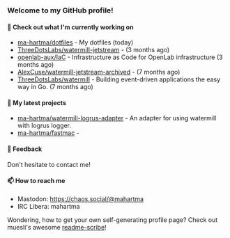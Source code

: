 ### Welcome to my GitHub profile!

#### 🔭 Check out what I'm currently working on

- [ma-hartma/dotfiles](https://github.com/ma-hartma/dotfiles) - My dotfiles (today)
- [ThreeDotsLabs/watermill-jetstream](https://github.com/ThreeDotsLabs/watermill-jetstream) -  (3 months ago)
- [openlab-aux/IaC](https://github.com/openlab-aux/IaC) - Infrastructure as Code for OpenLab infrastructure (3 months ago)
- [AlexCuse/watermill-jetstream-archived](https://github.com/AlexCuse/watermill-jetstream-archived) -  (7 months ago)
- [ThreeDotsLabs/watermill](https://github.com/ThreeDotsLabs/watermill) - Building event-driven applications the easy way in Go. (7 months ago)

#### 🌱 My latest projects

- [ma-hartma/watermill-logrus-adapter](https://github.com/ma-hartma/watermill-logrus-adapter) - An adapter for using watermill with logrus logger.
- [ma-hartma/fastmac](https://github.com/ma-hartma/fastmac) - 

#### 💬 Feedback

Don't hesitate to contact me!

#### 📫 How to reach me

- Mastodon: https://chaos.social/@mahartma
- IRC Libera: mahartma

Wondering, how to get your own self-generating profile page? 
Check out muesli's awesome [readme-scribe](https://github.com/muesli/readme-scribe)!
